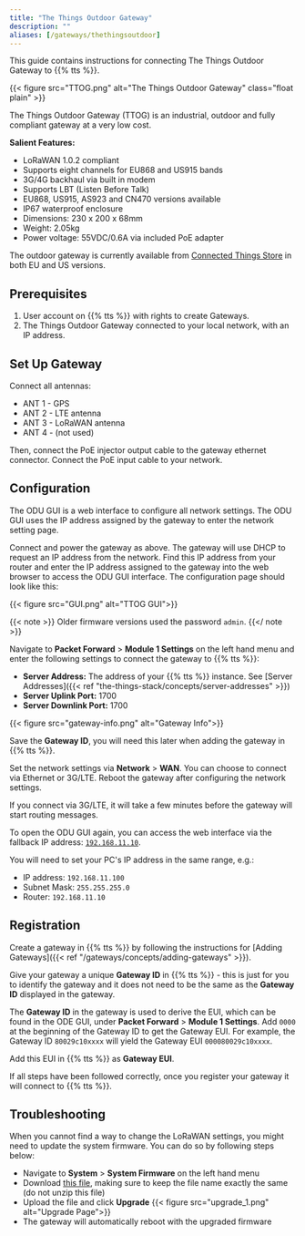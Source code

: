 ```yaml
---
title: "The Things Outdoor Gateway"
description: ""
aliases: [/gateways/thethingsoutdoor]
---
```


This guide contains instructions for connecting The Things Outdoor Gateway to {{% tts %}}.

<!--more-->

{{< figure src="TTOG.png" alt="The Things Outdoor Gateway" class="float plain" >}}

The Things Outdoor Gateway (TTOG) is an industrial, outdoor and fully compliant gateway at a very low cost.

**Salient Features:**

* LoRaWAN 1.0.2 compliant
* Supports eight channels for EU868 and US915 bands
* 3G/4G backhaul via built in modem
* Supports LBT (Listen Before Talk)
* EU868, US915, AS923 and CN470 versions available
* IP67 waterproof enclosure
* Dimensions: 230 x 200 x 68mm
* Weight: 2.05kg
* Power voltage: 55VDC/0.6A via included PoE adapter

The outdoor gateway is currently available from [Connected Things Store](https://connectedthings.store) in both EU and US versions.

## Prerequisites

1. User account on {{% tts %}} with rights to create Gateways.
2. The Things Outdoor Gateway connected to your local network, with an IP address.

## Set Up Gateway

Connect all antennas:

 - ANT 1 - GPS
 - ANT 2 - LTE antenna
 - ANT 3 - LoRaWAN antenna
 - ANT 4 - (not used)

Then, connect the PoE injector output cable to the gateway ethernet connector. Connect the PoE input cable to your network.

## Configuration

The ODU GUI is a web interface to configure all network settings. The ODU GUI uses the IP address assigned by the gateway to enter the network setting page.

Connect and power the gateway as above. The gateway will use DHCP to request an IP address from the network. Find this IP address from your router and enter the IP address assigned to the gateway into the web browser to access the ODU GUI interface. The configuration page should look like this: 

{{< figure src="GUI.png" alt="TTOG GUI">}}

{{< note >}} Older firmware versions used the password `admin`.
{{</ note >}}

Navigate to **Packet Forward** > **Module 1 Settings** on the left hand menu and enter the following settings to connect the gateway to {{% tts %}}:

 - **Server Address:** The address of your {{% tts %}} instance. See [Server Addresses]({{< ref "the-things-stack/concepts/server-addresses" >}}) 
 - **Server Uplink Port:** 1700
 - **Server Downlink Port:** 1700

{{< figure src="gateway-info.png" alt="Gateway Info">}}

Save the **Gateway ID**, you will need this later when adding the gateway in {{% tts %}}.

Set the network settings via **Network** > **WAN**. You can choose to connect via Ethernet or 3G/LTE. Reboot the gateway after configuring the network settings.

If you connect via 3G/LTE, it will take a few minutes before the gateway will start routing messages.

To open the ODU GUI again, you can access the web interface via the fallback IP address: [`192.168.11.10`](http://192.168.11.10).

You will need to set your PC's IP address in the same range, e.g.:
- IP address: `192.168.11.100`
- Subnet Mask: `255.255.255.0`
- Router: `192.168.11.10`
 
## Registration

Create a gateway in {{% tts %}} by following the instructions for [Adding Gateways]({{< ref "/gateways/concepts/adding-gateways" >}}).

Give your gateway a unique **Gateway ID** in {{% tts %}} - this is just for you to identify the gateway and it does not need to be the same as the **Gateway ID** displayed in the gateway.

The **Gateway ID** in the gateway is used to derive the EUI, which can be found in the ODE GUI, under **Packet Forward** > **Module 1 Settings**. Add `0000` at the beginning of the Gateway ID to get the Gateway EUI. For example, the Gateway ID `80029c10xxxx` will yield the Gateway EUI `000080029c10xxxx`.

Add this EUI in {{% tts %}} as **Gateway EUI**.

If all steps have been followed correctly, once you register your gateway it will connect to {{% tts %}}.

## Troubleshooting

When you cannot find a way to change the LoRaWAN settings, you might need to update the system firmware. You can do so by following steps below:

* Navigate to **System** > **System Firmware** on the left hand menu
* Download [this file](https://connectedthings.store/files/WAPS-232N_LW_OPDK_GUI_1.01.09_3416004962.tar.gz), making sure to keep the file name exactly the same (do not unzip this file)
* Upload the file and click **Upgrade**
{{< figure src="upgrade_1.png" alt="Upgrade Page">}}
* The gateway will automatically reboot with the upgraded firmware
